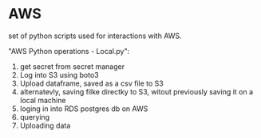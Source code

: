 # AWS
set of python scripts used for interactions with AWS.

"AWS Python operations - Local.py":
1. get secret from secret manager
2. Log into S3 using boto3
3. Upload dataframe, saved as a csv file to S3
4. alternatevly, saving filke  directky to S3, witout previously saving it on a local machine
5. loging in into RDS postgres db on AWS
6. querying
7. Uploading data